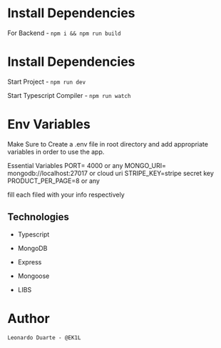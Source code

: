 # Install Dependencies

For Backend - `npm i && npm run build`

# Install Dependencies

Start Project - `npm run dev`

Start Typescript Compiler - `npm run watch`

# Env Variables

Make Sure to Create a .env file in root directory and add appropriate variables in order to use the app.

Essential Variables PORT= 4000 or any MONGO_URI= mongodb://localhost:27017 or cloud uri STRIPE_KEY=stripe secret key PRODUCT_PER_PAGE=8 or any

fill each filed with your info respectively

## Technologies

- Typescript

- MongoDB

- Express

- Mongoose

- LIBS

# Author

`Leonardo Duarte - @EK1L`

